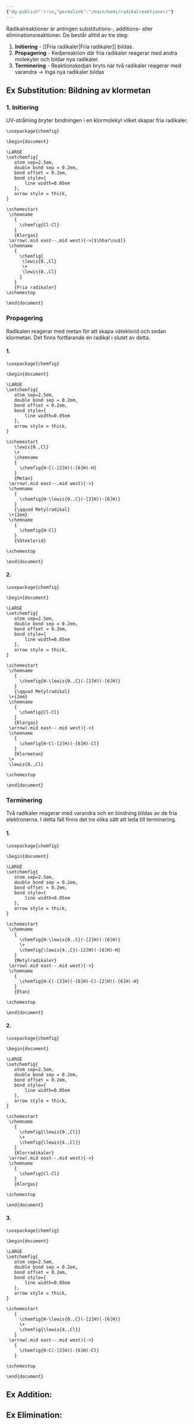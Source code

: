 ```yaml
---
{"dg-publish":true,"permalink":"/main/kemi/radikalreaktioner/"}
---
```



Radikalreaktioner är antingen substitutions-, additions- eller eliminationsreaktioner. De består alltid av tre steg:

1. **Initiering** - [[Fria radikaler\|Fria radikaler]] bildas.
2. **Propagering** - Kedjereaktion där fria radikaler reagerar med andra molekyler och bildar nya radikaler.
3. **Terminering** - Reaktionskedjan bryts när två radikaler reagerar med varandra → Inga nya radikaler bildas

## Ex Substitution: Bildning av klormetan

### 1. Initiering

UV-strålning bryter bindningen i en klormolekyl vilket skapar fria radikaler.

 ```chemfig
\usepackage{chemfig}

\begin{document}

\LARGE
\setchemfig{
	atom sep=2.5em,
	double bond sep = 0.2em,
	bond offset = 0.2em,
	bond style={
		line width=0.05em
	},
	arrow style = thick,
}

\schemestart
  \chemname
    {
      \chemfig{Cl-Cl}
    }
    {Klorgas}
  \arrow(.mid east--.mid west){->[$\hbar\nu$]}
  \chemname
    {
      \chemfig{
       \lewis{0.,Cl}
       \+
       \lewis{0.,Cl}
      }
    }
    {Fria radikaler}
\schemestop

\end{document}
```

### Propagering

Radikalen reagerar med metan för att skapa väteklorid och sedan klormetan. Det finns fortfarande en radikal i slutet av detta.

#### 1.

 ```chemfig
\usepackage{chemfig}

\begin{document}

\LARGE
\setchemfig{
	atom sep=2.5em,
	double bond sep = 0.2em,
	bond offset = 0.2em,
	bond style={
		line width=0.05em
	},
	arrow style = thick,
}

\schemestart
    \lewis{0.,Cl}
    \+
    \chemname
    {
      \chemfig{H-C(-[2]H)(-[6]H)-H}
    }
    {Metan}
  \arrow(.mid east--.mid west){->}
  \chemname
    {
      \chemfig{H-\lewis{0.,C}(-[2]H)(-[6]H)}
    }
    {\qquad Metylradikal}
  \+{2em}
  \chemname
	{
	  \chemfig{H-Cl}
	}
	{Väteklorid}
  
\schemestop

\end{document}
```

#### 2.

 ```chemfig
\usepackage{chemfig}

\begin{document}

\LARGE
\setchemfig{
	atom sep=2.5em,
	double bond sep = 0.2em,
	bond offset = 0.2em,
	bond style={
		line width=0.05em
	},
	arrow style = thick,
}

\schemestart
  \chemname
    {
      \chemfig{H-\lewis{0.,C}(-[2]H)(-[6]H)}
    }
    {\qquad Metylradikal}
  \+{2em}
  \chemname
    {
      \chemfig{Cl-Cl}
    }
    {Klorgas}
  \arrow(.mid east--.mid west){->}
  \chemname
    {
      \chemfig{H-C(-[2]H)(-[6]H)-Cl}
    }
    {Klormetan}
  \+
  \lewis{0.,Cl}
  
\schemestop

\end{document}
```

### Terminering

Två radikaler reagerar med varandra och en bindning bildas av de fria elektronerna. I detta fall finns det tre olika sätt att leda till terminering.

#### 1.

 ```chemfig
\usepackage{chemfig}

\begin{document}

\LARGE
\setchemfig{
	atom sep=2.5em,
	double bond sep = 0.2em,
	bond offset = 0.2em,
	bond style={
		line width=0.05em
	},
	arrow style = thick,
}

\schemestart
  \chemname
    {
      \chemfig{H-\lewis{0.,C}(-[2]H)(-[6]H)}
      \+
      \chemfig{\lewis{4.,C}(-[2]H)(-[6]H)-H}
    }
    {Metylradikaler}
  \arrow(.mid east--.mid west){->}
  \chemname
    {
      \chemfig{H-C(-[2]H)(-[6]H)-C(-[2]H)(-[6]H)-H}
    }
    {Etan}
  
\schemestop

\end{document}
```

#### 2.

 ```chemfig
\usepackage{chemfig}

\begin{document}

\LARGE
\setchemfig{
	atom sep=2.5em,
	double bond sep = 0.2em,
	bond offset = 0.2em,
	bond style={
		line width=0.05em
	},
	arrow style = thick,
}

\schemestart
  \chemname
    {
      \chemfig{\lewis{0.,Cl}}
      \+
      \chemfig{\lewis{4.,Cl}}
    }
    {Klorradikaler}
  \arrow(.mid east--.mid west){->}
  \chemname
    {
      \chemfig{Cl-Cl}
    }
    {Klorgas}
  
\schemestop

\end{document}
```

#### 3.

 ```chemfig
\usepackage{chemfig}

\begin{document}

\LARGE
\setchemfig{
	atom sep=2.5em,
	double bond sep = 0.2em,
	bond offset = 0.2em,
	bond style={
		line width=0.05em
	},
	arrow style = thick,
}

\schemestart
	{
	  \chemfig{H-\lewis{0.,C}(-[2]H)(-[6]H)}
	  \+
	  \chemfig{\lewis{4.,Cl}}
	}
  \arrow(.mid east--.mid west){->}
    {
      \chemfig{H-C(-[2]H)(-[6]H)-Cl}
    }
  
\schemestop

\end{document}
```

## Ex Addition: 


## Ex Elimination: 

